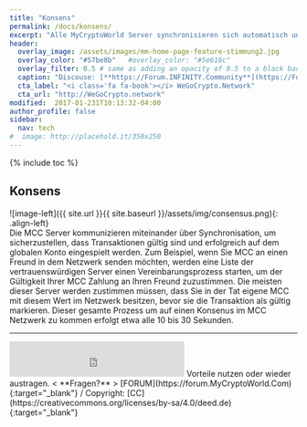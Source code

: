 ```yaml
---
title: "Konsens"
permalink: /docs/konsens/
excerpt: "Alle MyCryptoWorld Server synchronisieren sich automatisch und sichern damit über die Blockchain alle Transaktionen."
header:
  overlay_image: /assets/images/mm-home-page-feature-stimmung2.jpg
  overlay_color: "#57be8b"   #overlay_color: "#5e616c"
  overlay_filter: 0.5 # same as adding an opacity of 0.5 to a black background
  caption: "Discouse: [**https://Forum.INFINITY.Community**](https://Forum.INFINITY.Community){:target='_blank'}"
  cta_label: "<i class='fa fa-book'></i> WeGoCrypto.Network"
  cta_url: "http://WeGoCrypto.network"
modified:  2017-01-231T10:13:32-04:00
author_profile: false
sidebar:
  nav: tech 
#  image: http://placehold.it/350x250
---
```

{% include toc %}

## Konsens

![image-left]({{ site.url }}{{ site.baseurl }}/assets/img/consensus.png){: .align-left}<br>
Die MCC Server kommunizieren miteinander über Synchronisation, um sicherzustellen, dass Transaktionen gültig sind und erfolgreich auf dem globalen Konto eingespielt werden. Zum Beispiel, wenn Sie MCC an einen Freund in dem Netzwerk senden möchten, werden eine Liste der vertrauenswürdigen Server einen Vereinbarungsprozess starten, um der Gültigkeit Ihrer MCC Zahlung an Ihren Freund zuzustimmen. Die meisten dieser Server werden zustimmen müssen, dass Sie in der Tat eigene MCC mit diesem Wert im Netzwerk besitzen, bevor sie die Transaktion als gültig markieren. Dieser gesamte Prozess um auf einen Konsenus im MCC Netzwerk zu kommen erfolgt etwa alle 10 bis 30 Sekunden. 

---
<iframe class="ktv2" src="https://klicktipp.s3.amazonaws.com/userimages/27858/forms/59928/1dw8zmpxz8z84a3.html"
style="position:relative;display:inline-block;border:none;background:transparent none no-repeat scroll 0 0;margin:0;" width="306" height="62" scrolling="no"></iframe>
Vorteile nutzen oder wieder austragen.  < **Fragen?** > [FORUM](https://forum.MyCryptoWorld.Com){:target="_blank"} / Copyright: [CC](https://creativecommons.org/licenses/by-sa/4.0/deed.de){:target="_blank"}
